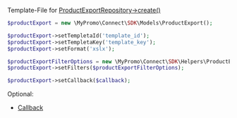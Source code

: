 Template-File for [ProductExportRepository->create()][ProductExportRepository]

```php
$productExport = new \MyPromo\Connect\SDK\Models\ProductExport();

$productExport->setTempletaId('template_id');
$productExport->setTempletaKey('template_key');
$productExport->setFormat('xslx');

$productExportFilterOptions = new \MyPromo\Connect\SDK\Helpers\ProductExportFilterOptions();
$productExport->setFilters($productExportFilterOptions);

$productExport->setCallback($callback);

```

Optional:

- [Callback][callback]


[callback]: ../Models/Callback.md
[ProductExportFilterOptions]: ../Helpers/ProductExportFilterOptions.md
[ProductExportRepository]: ../Repositories/ProductExportRepository.md
